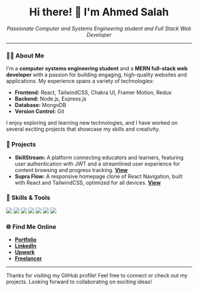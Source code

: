 <h1 align="center">Hi there! 👋 I'm Ahmed Salah</h1>

<p align="center">
  <em>Passionate Computer and Systems Engineering student and Full Stack Web Developer</em>
</p>

---

### 👨‍💻 About Me

I'm a **computer systems engineering student** and a **MERN full-stack web developer** with a passion for building engaging, high-quality websites and applications. My experience spans a variety of technologies:

- **Frontend:** React, TailwindCSS, Chakra UI, Framer Motion, Redux
- **Backend:** Node.js, Express.js
- **Database:** MongoDB
- **Version Control:** Git

I enjoy exploring and learning new technologies, and I have worked on several exciting projects that showcase my skills and creativity.

### 💼 Projects

- **SkillStream:** A platform connecting educators and learners, featuring user authentication with JWT and a streamlined user experience for content browsing and progress tracking.
  [**View**](https://skill-stream-navy.vercel.app/)
- **Supra Flow:** A responsive homepage clone of React Navigation, built with React and TailwindCSS, optimized for all devices.
  [**View**](https://supra-flow.vercel.app/)

### 🚀 Skills & Tools

<p>
  <img src="https://img.shields.io/badge/-JavaScript-F7DF1E?logo=JavaScript&logoColor=000" />
  <img src="https://img.shields.io/badge/-React-61DAFB?logo=React&logoColor=000" />
  <img src="https://img.shields.io/badge/-Node.js-339933?logo=node.js&logoColor=fff" />
  <img src="https://img.shields.io/badge/-Express.js-000000?logo=express&logoColor=fff" />
  <img src="https://img.shields.io/badge/-MongoDB-47A248?logo=mongodb&logoColor=fff" />
  <img src="https://img.shields.io/badge/-TailwindCSS-38B2AC?logo=tailwind-css&logoColor=fff" />
  <img src="https://img.shields.io/badge/-Git-F05032?logo=git&logoColor=fff" />
</p>

### 🌐 Find Me Online

- [**Portfolio**](https://ahmed7salah.github.io/portfolio/)
- [**LinkedIn**](https://www.linkedin.com/in/ahmed7salah)
- [**Upwork**](https://www.upwork.com/freelancers/~01bc9a54adbdd47f4c?mp_source=share)
- [**Freelancer**](https://www.freelancer.com/u/Ahmed7Salah)

---

Thanks for visiting my GitHub profile! Feel free to connect or check out my projects. Looking forward to collaborating on exciting ideas!
